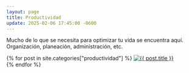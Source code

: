 ```yaml
---
layout: page
title: Productividad
update: 2025-02-06 17:45:00 -0600
---
```

Mucho de lo que se necesita para optimizar tu vida se encuentra aquí. Organización, planeación, administración, etc.
<p>{% for post in site.categories["productividad"] %}
    <a href="{{ post.url }}"><img width="auto" max-width="360px" src="{{ post.banner }}" alt="{{ post.title }}"/></a><br>
{% endfor %}</p>